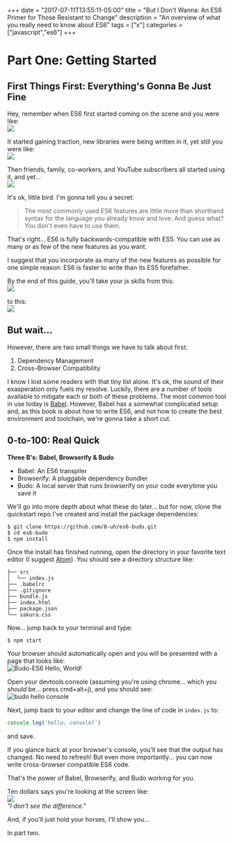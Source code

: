 +++
date = "2017-07-11T13:55:11-05:00"
title = "But I Don't Wanna: An ES6 Primer for Those Resistant to Change"
description = "An overview of what you really need to know about ES6"
tags = ["x"]
categories = ["javascript","es6"]
+++

# Part One: Getting Started
## First Things First: Everything's Gonna Be Just Fine
Hey, remember when ES6 first started coming on the scene and you were like:  
![](https://media.giphy.com/media/l0ExpNqEegk5eVW2A/giphy.gif)

It started gaining traction, new libraries were being written in it, yet still you were like:  
![](https://media.giphy.com/media/xUA7aQKbl8jk3htphS/giphy.gif)

Then friends, family, co-workers, and YouTube subscribers all started using it, and yet...  
![](https://media.giphy.com/media/3o84U1BGsvE134xA9G/giphy.gif)

It's ok, little bird. I'm gonna tell you a secret:

> The most commonly used ES6 features are little more than shorthand syntax for the language you already know and love. And guess what? You don't even have to use them.

That's right... ES6 is fully backwards-compatible with ES5. You can use as many or as few of the new features as you want.

I suggest that you incorporate as many of the new features as possible for one simple reason: ES6 is faster to write than its ES5 forefather.

By the end of this guide, you'll take your js skills from this:  
![](https://media.giphy.com/media/llKJGxQ1ESmac/giphy.gif)  

to this:  
![](https://media.giphy.com/media/fQZX2aoRC1Tqw/giphy.gif)

## But wait...
However, there are two small things we have to talk about first:  

1. Dependency Management
2. Cross-Browser Compatibility

I know I lost some readers with that tiny list alone. It's ok, the sound of their exasperation only fuels my resolve. Luckily, there are a number of tools available to mitigate each or both of these problems. The most common tool in use today is [Babel](https://babeljs.io/). However, Babel has a somewhat complicated setup and, as this book is about how to write ES6, and not how to create the best environment and toolchain, we're gonna take a short cut.

## 0-to-100: Real Quick
**Three B's: Babel, Browserify & Budo**  

* Babel: An ES6 transpiler
* Browserify: A pluggable dependency bundler
* Budo: A local server that runs browserify on your code everytime you save it  

We'll go into more depth about what these do later... but for now, clone the quickstart repo I've created and install the package dependencies:

```language-bash
$ git clone https://github.com/8-uh/es6-budo.git
$ cd es6-budo
$ npm install
```

Once the install has finished running, open the directory in your favorite text editor (I suggest [Atom](http://atom.io)). You should see a directory structure like:  
```
├── src
│  └── index.js
├── .babelrc
├── .gitignore
├── bundle.js
├── index.html
├── package.json
└── sakura.css
```

Now... jump back to your terminal and type:

```language-bash
$ npm start
```

Your browser should automatically open and you will be presented with a page that looks like:  
![Budo-ES6 Hello, World!](../../img/budo-hello-world.png)

Open your devtools console (assuming you're using chrome... which you _should_ be... press <key>cmd+alt+j</key>), and you should see:  
![budo hello console](../../img/budo-hello-console.png)

Next, jump back to your editor and change the line of code in `index.js` to:  
```js
console.log('hello, console?')
```
and save.

If you glance back at your browser's console, you'll see that the output has changed. No need to refresh! But even more importantly... you can now write cross-browser compatible ES6 code.

That's the power of Babel, Browserify, and Budo working for you.

Ten dollars says you're looking at the screen like:  
![](https://media.giphy.com/media/Hj9FQuZZIBiXS/giphy.gif)  
_"I don't see the difference."_

And, if you'll just hold your horses, I'll show you...  

In part two.

